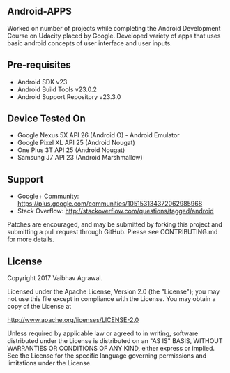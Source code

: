 Android-APPS
--------------

Worked on number of projects while completing the Android Development Course on Udacity placed by Google. Developed variety of apps that uses basic android concepts of user interface and user inputs.

Pre-requisites
--------------

- Android SDK v23
- Android Build Tools v23.0.2
- Android Support Repository v23.3.0

Device Tested On
---------------

- Google Nexus 5X API 26 (Android O) - Android Emulator
- Google Pixel XL API 25 (Android Nougat)
- One Plus 3T API 25 (Android Nougat)
- Samsung J7 API 23 (Android Marshmallow)

Support
-------

- Google+ Community: https://plus.google.com/communities/105153134372062985968
- Stack Overflow: http://stackoverflow.com/questions/tagged/android

Patches are encouraged, and may be submitted by forking this project and
submitting a pull request through GitHub. Please see CONTRIBUTING.md for more details.

License
-------

Copyright 2017 Vaibhav Agrawal.

Licensed under the Apache License, Version 2.0 (the "License"); you may not use this file except in compliance with the License. You may obtain a copy of the License at

http://www.apache.org/licenses/LICENSE-2.0

Unless required by applicable law or agreed to in writing, software distributed under the License is distributed on an "AS IS" BASIS, WITHOUT WARRANTIES OR CONDITIONS OF ANY KIND, either express or implied. See the License for the specific language governing permissions and limitations under the License.
